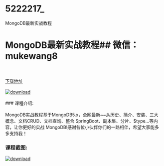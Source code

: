 # 5222217_
MongoDB最新实战教程
# MongoDB最新实战教程## 微信：mukewang8
<br/></br>[下载地址](http://www.36tz.cn/article/5222217 "下载地址")
<br/></br>[![download](http://36tz.cn/muke_img/2021_12_1-84-300x151.png "下载地址")](http://www.36tz.cn/article/5222217 "下载地址")
<br/></br>### 课程介绍:<br/></br>MongoDB实战教程基于MongoDB5.x，全网最新~~从历史、简介、安装、三大概念、文档CRUD、文档查询、整合 SpringBoot、副本集、分片、$type...等内容，让你更好的实战 MongoDB!感谢各位小伙伴你们的一路相伴，希望大家能多多支持我！

### 课程截图:
[![download](http://36tz.cn/muke_img/2021_12_2-52.png "下载地址")](http://www.36tz.cn/article/5222217 "下载地址")
